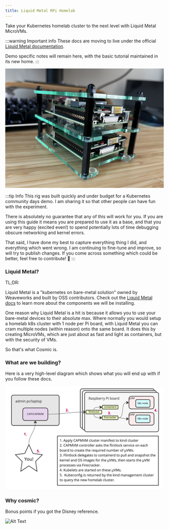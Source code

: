 ```yaml
---
title: Liquid Metal RPi Homelab
---
```


Take your Kubernetes homelab cluster to the next level with Liquid Metal MicroVMs.

:::warning Important info
These docs are moving to live under the official [Liquid Metal documentation][lm-docs].

Demo specific notes will remain here, with the basic tutorial maintained in its
new home.
:::

![rig](/img/rig1.jpg)

:::tip Info
This rig was built quickly and under budget for a Kubernetes community days
demo. I am sharing it so that other people can have fun with the experiment.

There is absolutely no guarantee that any of this will work for you. If you are
using this guide it means you are prepared to use it as a base, and that you are
very happy (excited even!) to spend potentially lots of time debugging obscure
networking and kernel errors.

That said, I have done my best to capture everything thing I did, and everything
which went wrong. I am continuing to fine-tune and improve, so will
try to publish changes. If you come across something which could be better, feel
free to contribute! :purple_heart:
:::

### Liquid Metal?

TL;DR:

Liquid Metal is a "kubernetes on bare-metal solution" owned by Weaveworks and
built by OSS contributors. Check out the [Liquid Metal docs][lm-docs] to learn
more about the components we will be installing.

One reason why Liquid Metal is a hit is because it allows you to use your bare-metal
devices to their absolute max. Where normally you would setup a homelab k8s cluster
with 1 node per Pi board, with Liquid Metal you can cram multiple nodes (within reason)
onto the same board. It does this by creating MicroVMs, which are just about as
fast and light as containers, but with the security of VMs.

So that's what Cosmic is.

### What are we building?

Here is a very high-level diagram which shows what you will end up with if you
follow these docs.

![Liquid Metal high-level illustration](/img/high-level.jpg)

### Why cosmic?

Bonus points if you got the Disney reference.

![Alt Text](https://media.tenor.com/C7BweO_X39sAAAAd/aladdin-animated.gif)

[lm-docs]: https://weaveworks-liquidmetal.github.io/site/
